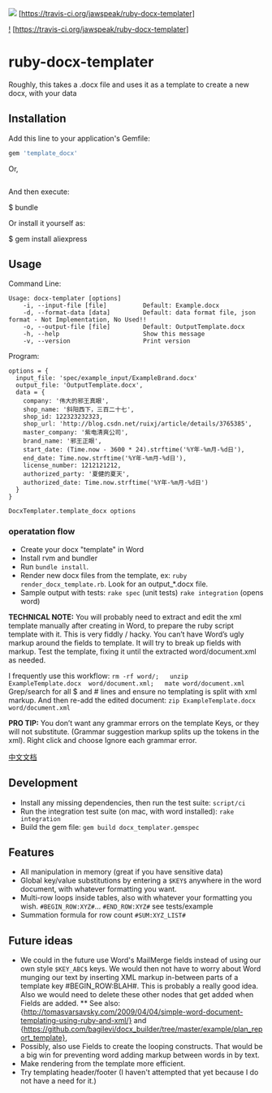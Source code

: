 <img src="https://travis-ci.org/jawspeak/ruby-docx-templater.png" /> [https://travis-ci.org/jawspeak/ruby-docx-templater]

[!](https://travis-ci.org/jawspeak/ruby-docx-templater.png) [https://travis-ci.org/jawspeak/ruby-docx-templater]

# ruby-docx-templater 

Roughly, this takes a .docx file and uses it as a template to create a new docx, with your data

## Installation
   
Add this line to your application's Gemfile:


```ruby
gem 'template_docx'
```

Or, 

```ruby

```

And then execute:

   $ bundle

Or install it yourself as:

   $ gem install aliexpress

## Usage


Command Line: 

```
Usage: docx-templater [options]
    -i, --input-file [file]          Default: Example.docx
    -d, --format-data [data]         Default: data format file, json format - Not Implementation, No Used!!
    -o, --output-file [file]         Default: OutputTemplate.docx
    -h, --help                       Show this message
    -v, --version                    Print version
```

Program: 

```
options = {
  input_file: 'spec/example_input/ExampleBrand.docx'
  output_file: 'OutputTemplate.docx',
  data = {
    company: '伟大的邪王真眼',
    shop_name: '斜阳西下，三百二十七',
    shop_id: 122323232323,
    shop_url: 'http://blog.csdn.net/ruixj/article/details/3765385',
    master_company: '紫电清爽公司',
    brand_name: '邪王正眼',
    start_date: (Time.now - 3600 * 24).strftime('%Y年-%m月-%d日'),
    end_date: Time.now.strftime('%Y年-%m月-%d日'),
    license_number: 1212121212,
    authorized_party: '夏健的夏天',
    authorized_date: Time.now.strftime('%Y年-%m月-%d日') 
  }
}

DocxTemplater.template_docx options
```

### operatation flow

* Create your docx "template" in Word
* Install rvm and bundler
* Run `bundle install`.
* Render new docx files from the template, ex: `ruby render_docx_template.rb`. Look for an output_*.docx file.
* Sample output with tests: `rake spec` (unit tests) `rake integration` (opens word)

__TECHNICAL NOTE:__ You will probably need to extract and edit the xml template manually after creating in Word, to prepare the ruby script template with it. This is very fiddly / hacky. You can’t have Word’s ugly markup around the fields to template. It will try to break up fields with markup. Test the template, fixing it until the extracted word/document.xml as needed.

I frequently use this workflow:
`rm -rf word/;   unzip ExampleTemplate.docx  word/document.xml;   mate word/document.xml`
Grep/search for all $ and # lines and ensure no templating is split with xml markup.
And then re-add the edited document:
`zip ExampleTemplate.docx word/document.xml`

__PRO TIP:__ You don’t want any grammar errors on the template Keys, or they will not substitute. (Grammar suggestion markup splits up the tokens in the xml). Right click and choose Ignore each grammar error.

[中文文档](https://github.com/Yundianjia/ruby-docx-templater/blob/master/README_cn.md)


## Development

* Install any missing dependencies, then run the test suite: `script/ci`
* Run the integration test suite (on mac, with word installed): `rake integration`
* Build the gem file: `gem build docx_templater.gemspec`

## Features

* All manipulation in memory (great if you have sensitive data)
* Global key/value substitutions by entering a `$KEY$` anywhere in the word document, with whatever formatting you want.
* Multi-row loops inside tables, also with whatever your formatting you wish. `#BEGIN_ROW:XYZ#`... `#END_ROW:XYZ#` see tests/example
* Summation formula for row count `#SUM:XYZ_LIST#`


## Future ideas

* We could in the future use Word's MailMerge fields instead of using our own style `$KEY_ABC$` keys. We would then not have to worry about Word munging our text by inserting XML markup in-between parts of a template key #BEGIN_ROW:BLAH#. This is probably a really good idea. Also we would need to delete these other nodes that get added when Fields are added.
** See also: {http://tomasvarsavsky.com/2009/04/04/simple-word-document-templating-using-ruby-and-xml/} and {https://github.com/bagilevi/docx_builder/tree/master/example/plan_report_template},
* Possibly, also use Fields to create the looping constructs. That would be a big win for preventing word adding markup between words in by text.
* Make rendering from the template more efficient.
* Try templating header/footer (I haven't attempted that yet because I do not have a need for it.)